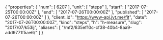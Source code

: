 {
  "properties": {
    "num": [
      6207
    ],
    "unit": [
      "steps"
    ],
    "start": [
      "2017-07-25T00:00:00Z"
    ],
    "end": [
      "2017-07-26T00:00:00Z"
    ],
    "published": [
      "2017-07-26T00:00:00Z"
    ]
  },
  "client_id": "https://www-api.jvt.me/fit",
  "date": "2017-07-26T00:00:00Z",
  "kind": "steps",
  "h": "h-measure",
  "slug": "2017/07/k53ij",
  "aliases": [
    "/mf2/835ef10c-cf38-40b4-8aa9-add9771f5ae6/"
  ]
}
